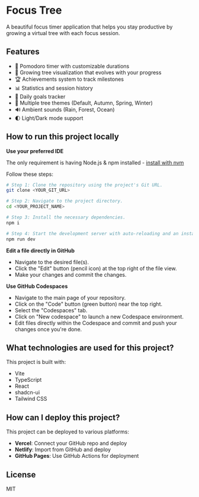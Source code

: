 # Focus Tree

A beautiful focus timer application that helps you stay productive by growing a virtual tree with each focus session.

## Features

- 🌱 Pomodoro timer with customizable durations
- 🌳 Growing tree visualization that evolves with your progress
- 🏆 Achievements system to track milestones
- 📊 Statistics and session history
- 🎯 Daily goals tracker
- 🎨 Multiple tree themes (Default, Autumn, Spring, Winter)
- 🔊 Ambient sounds (Rain, Forest, Ocean)
- 🌓 Light/Dark mode support

## How to run this project locally

**Use your preferred IDE**

The only requirement is having Node.js & npm installed - [install with nvm](https://github.com/nvm-sh/nvm#installing-and-updating)

Follow these steps:

```sh
# Step 1: Clone the repository using the project's Git URL.
git clone <YOUR_GIT_URL>

# Step 2: Navigate to the project directory.
cd <YOUR_PROJECT_NAME>

# Step 3: Install the necessary dependencies.
npm i

# Step 4: Start the development server with auto-reloading and an instant preview.
npm run dev
```

**Edit a file directly in GitHub**

- Navigate to the desired file(s).
- Click the "Edit" button (pencil icon) at the top right of the file view.
- Make your changes and commit the changes.

**Use GitHub Codespaces**

- Navigate to the main page of your repository.
- Click on the "Code" button (green button) near the top right.
- Select the "Codespaces" tab.
- Click on "New codespace" to launch a new Codespace environment.
- Edit files directly within the Codespace and commit and push your changes once you're done.

## What technologies are used for this project?

This project is built with:

- Vite
- TypeScript
- React
- shadcn-ui
- Tailwind CSS

## How can I deploy this project?

This project can be deployed to various platforms:

- **Vercel**: Connect your GitHub repo and deploy
- **Netlify**: Import from GitHub and deploy
- **GitHub Pages**: Use GitHub Actions for deployment

## License

MIT
